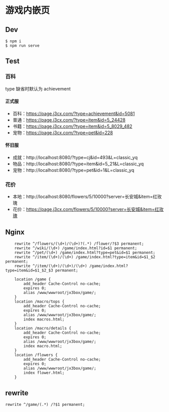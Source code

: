 # 游戏内嵌页

## Dev
```
$ npm i
$ npm run serve
```

## Test
### 百科
type 缺省时默认为 achievement

#### 正式服
- 百科：https://page.j3cx.com/?type=achievement&id=5081
- 普通：https://page.j3cx.com/?type=item&id=5_24428  
- 书籍：https://page.j3cx.com/?type=item&id=5_8029_482  
- 宠物：https://page.j3cx.com/?type=pet&id=228  

#### 怀旧服
- 成就：http://localhost:8080/?type=cj&id=493&L=classic_yq
- 物品：http://localhost:8080/?type=item&id=5_21&L=classic_yq
- 宠物：http://localhost:8080/?type=pet&id=1&L=classic_yq


### 花价
- 本地：http://localhost:8080/flowers/5/10000?server=长安城&item=红玫瑰
- 花价：https://page.j3cx.com/flowers/5/10000?server=长安城&item=红玫瑰

## Nginx
```
    rewrite ^/flowers/(\d+)/(\d+)?(.*) /flower/?$3 permanent;
    rewrite ^/wiki/(\d+) /game/index.html?id=$1 permanent;
    rewrite ^/pet/(\d+) /game/index.html?type=pet&id=$1 permanent;
    rewrite ^/item/(\d+)/(\d+) /game/index.html?type=item&id=$1_$2 permanent;
    rewrite ^/item/(\d+)/(\d+)/(\d+) /game/index.html?type=item&id=$1_$2_$3 permanent;

    location /game {
        add_header Cache-Control no-cache;
        expires 0;
        alias /www/wwwroot/jx3box/game/;
    }
    location /macro/tops {
        add_header Cache-Control no-cache;
        expires 0;
        alias /www/wwwroot/jx3box/game/;
        index macros.html;
    }
    location /macro/details {
        add_header Cache-Control no-cache;
        expires 0;
        alias /www/wwwroot/jx3box/game/;
        index macro.html;
    }
    location /flowers {
        add_header Cache-Control no-cache;
        expires 0;
        alias /www/wwwroot/jx3box/game/;
        index flower.html;
    }
```

## rewrite
```
rewrite ^/game/(.*) /?$1 permanent;
```
